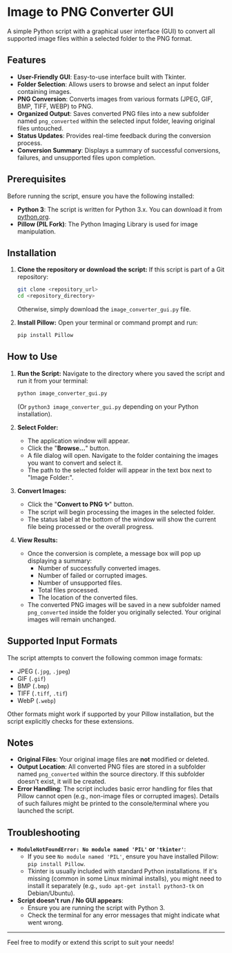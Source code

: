 # Image to PNG Converter GUI

A simple Python script with a graphical user interface (GUI) to convert all supported image files within a selected folder to the PNG format.

## Features

* **User-Friendly GUI**: Easy-to-use interface built with Tkinter.
* **Folder Selection**: Allows users to browse and select an input folder containing images.
* **PNG Conversion**: Converts images from various formats (JPEG, GIF, BMP, TIFF, WEBP) to PNG.
* **Organized Output**: Saves converted PNG files into a new subfolder named `png_converted` within the selected input folder, leaving original files untouched.
* **Status Updates**: Provides real-time feedback during the conversion process.
* **Conversion Summary**: Displays a summary of successful conversions, failures, and unsupported files upon completion.

## Prerequisites

Before running the script, ensure you have the following installed:

* **Python 3**: The script is written for Python 3.x. You can download it from [python.org](https://www.python.org/downloads/).
* **Pillow (PIL Fork)**: The Python Imaging Library is used for image manipulation.

## Installation

1.  **Clone the repository or download the script:**
    If this script is part of a Git repository:
    ```bash
    git clone <repository_url>
    cd <repository_directory>
    ```
    Otherwise, simply download the `image_converter_gui.py` file.

2.  **Install Pillow:**
    Open your terminal or command prompt and run:
    ```bash
    pip install Pillow
    ```

## How to Use

1.  **Run the Script:**
    Navigate to the directory where you saved the script and run it from your terminal:
    ```bash
    python image_converter_gui.py
    ```
    (Or `python3 image_converter_gui.py` depending on your Python installation).

2.  **Select Folder:**
    * The application window will appear.
    * Click the "**Browse...**" button.
    * A file dialog will open. Navigate to the folder containing the images you want to convert and select it.
    * The path to the selected folder will appear in the text box next to "Image Folder:".

3.  **Convert Images:**
    * Click the "**Convert to PNG ✨**" button.
    * The script will begin processing the images in the selected folder.
    * The status label at the bottom of the window will show the current file being processed or the overall progress.

4.  **View Results:**
    * Once the conversion is complete, a message box will pop up displaying a summary:
        * Number of successfully converted images.
        * Number of failed or corrupted images.
        * Number of unsupported files.
        * Total files processed.
        * The location of the converted files.
    * The converted PNG images will be saved in a new subfolder named `png_converted` inside the folder you originally selected. Your original images will remain unchanged.

## Supported Input Formats

The script attempts to convert the following common image formats:

* JPEG (`.jpg`, `.jpeg`)
* GIF (`.gif`)
* BMP (`.bmp`)
* TIFF (`.tiff`, `.tif`)
* WebP (`.webp`)

Other formats might work if supported by your Pillow installation, but the script explicitly checks for these extensions.

## Notes

* **Original Files**: Your original image files are **not** modified or deleted.
* **Output Location**: All converted PNG files are stored in a subfolder named `png_converted` within the source directory. If this subfolder doesn't exist, it will be created.
* **Error Handling**: The script includes basic error handling for files that Pillow cannot open (e.g., non-image files or corrupted images). Details of such failures might be printed to the console/terminal where you launched the script.

## Troubleshooting

* **`ModuleNotFoundError: No module named 'PIL'` or `'tkinter'`**:
    * If you see `No module named 'PIL'`, ensure you have installed Pillow: `pip install Pillow`.
    * Tkinter is usually included with standard Python installations. If it's missing (common in some Linux minimal installs), you might need to install it separately (e.g., `sudo apt-get install python3-tk` on Debian/Ubuntu).
* **Script doesn't run / No GUI appears**:
    * Ensure you are running the script with Python 3.
    * Check the terminal for any error messages that might indicate what went wrong.

---

Feel free to modify or extend this script to suit your needs!
